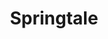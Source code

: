 ---
layout: game
title:  "Springtale"
location: "Games/Springtale.html"
width: 650
height: 490
desc: "Play as a springtail, crunching your way through scrumptious leaves as you venture deep into the soil of this little puzzle game!"
time: 72 hours
made: Ludum Dare 48
jampage: https://ldjam.com/events/ludum-dare/48/$250582
display-order: 11
music:
    1: "-"
    2: "-"
    3: "-"
bandcamp: #
controls: |
    <b>Arrow Keys</b> - Move <br>
    <b>Space </b> - Toggle Spring distance <br>
    <b>Space </b> - Restart Level <br>
instructions: |
    Turn all the green leaves to orange by stepping on them, then fall into the hole to progress.

---